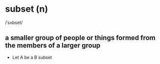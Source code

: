 # subset (n)

/ˈsʌbset/

## a smaller group of people or things formed from the members of a larger group

- Let A be a B subset